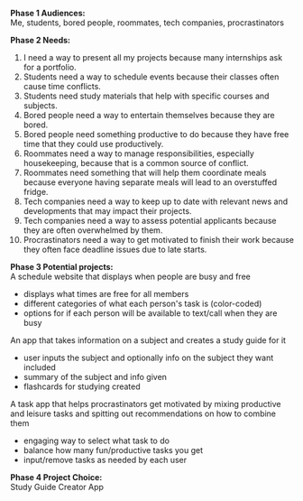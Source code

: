 **Phase 1 Audiences:** <br>
Me, students, bored people, roommates, tech companies, procrastinators

**Phase 2 Needs:** <br>
1. I need a way to present all my projects because many internships ask for a portfolio.
2. Students need a way to schedule events because their classes often cause time conflicts.
3. Students need study materials that help with specific courses and subjects.
4. Bored people need a way to entertain themselves because they are bored.
5. Bored people need something productive to do because they have free time that they could use productively.
6. Roommates need a way to manage responsibilities, especially housekeeping, because that is a common source of conflict.
7. Roommates need something that will help them coordinate meals because everyone having separate meals will lead to an overstuffed fridge.
8. Tech companies need a way to keep up to date with relevant news and developments that may impact their projects.
9. Tech companies need a way to assess potential applicants because they are often overwhelmed by them.
10. Procrastinators need a way to get motivated to finish their work because they often face deadline issues due to late starts.

**Phase 3 Potential projects:** <br>
A schedule website that displays when people are busy and free
- displays what times are free for all members
- different categories of what each person's task is (color-coded)
- options for if each person will be available to text/call when they are busy

An app that takes information on a subject and creates a study guide for it
- user inputs the subject and optionally info on the subject they want included
- summary of the subject and info given
- flashcards for studying created


A task app that helps procrastinators get motivated by mixing productive and leisure tasks and spitting out recommendations on how to combine them
- engaging way to select what task to do
- balance how many fun/productive tasks you get
- input/remove tasks as needed by each user

**Phase 4 Project Choice:** <br>
Study Guide Creator App
